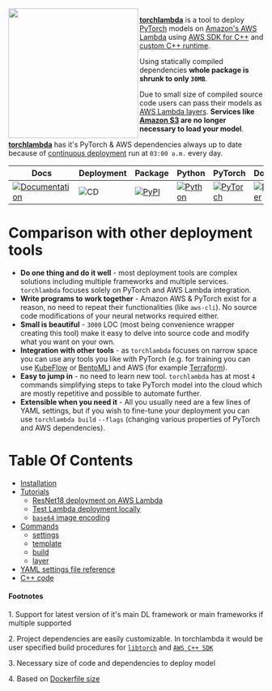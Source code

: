 <img align="left" width="256" height="256" src="https://github.com/szymonmaszke/torchlambda/blob/master/assets/banner.png">

[__torchlambda__](https://szymonmaszke.github.io/torchlambda/) is a tool to deploy [PyTorch](https://pytorch.org/) models
on [Amazon's AWS Lambda](https://aws.amazon.com/lambda/) using [AWS SDK for C++](https://aws.amazon.com/sdk-for-cpp/)
and [custom C++ runtime](https://github.com/awslabs/aws-lambda-cpp).

Using statically compiled dependencies __whole package is shrunk to only `30MB`__.

Due to small size of compiled source code users can pass their models as [AWS Lambda layers](https://docs.aws.amazon.com/lambda/latest/dg/configuration-layers.html).
__Services like [Amazon S3](https://aws.amazon.com/s3/) are no longer necessary to load your model__.

[__torchlambda__](https://szymonmaszke.github.io/torchlambda/) has it's PyTorch & AWS dependencies always up to date because of [continuous deployment](https://en.wikipedia.org/wiki/Continuous_deployment) run at `03:00 a.m.`
every day.


| Docs | Deployment | Package | Python | PyTorch | Docker | CodeBeat | Images |
|------|------------|---------|--------|---------|--------|----------|--------|
|[![Documentation](https://img.shields.io/static/v1?label=&message=Wiki&color=EE4C2C&style=for-the-badge)](https://github.com/szymonmaszke/torchlambda/wiki) | ![CD](https://img.shields.io/github/workflow/status/szymonmaszke/torchlambda/update?label=%20&style=for-the-badge) | [![PyPI](https://img.shields.io/static/v1?label=&message=PyPI&color=377EF0&style=for-the-badge)](https://pypi.org/project/torchlambda/) | [![Python](https://img.shields.io/static/v1?label=&message=3.6&color=377EF0&style=for-the-badge&logo=python&logoColor=F8C63D)](https://www.python.org/) | [![PyTorch](https://img.shields.io/static/v1?label=&message=1.4.0&color=EE4C2C&style=for-the-badge)](https://pytorch.org/) | [![Docker](https://img.shields.io/static/v1?label=&message=17.05&color=309cef&style=for-the-badge)](https://cloud.docker.com/u/szymonmaszke/repository/docker/szymonmaszke/torchlambda) | [![codebeat badge](https://codebeat.co/badges/ca6f19c8-29ad-4ddb-beb3-4d4e2fb3aba2)](https://codebeat.co/projects/github-com-szymonmaszke-torchlambda-master) | [![Images](https://img.shields.io/static/v1?label=&message=Tags&color=309cef&style=for-the-badge)](https://hub.docker.com/r/szymonmaszke/torchlambda/tags)|


# Comparison with other deployment tools

- __Do one thing and do it well__ - most deployment tools are complex solutions
including multiple frameworks and multiple services. `torchlambda` focuses
solely on PyTorch and AWS Lambda integration.
- __Write programs to work together__ - Amazon AWS & PyTorch exist for a reason,
no need to repeat their functionalities (like `aws-cli`). No source code modifications
of your neural networks required either.
- __Small is beautiful__ - `3000` LOC (most being convenience wrapper creating this tool)
make it easy to delve into source code and modify what you want on your own.
- __Integration with other tools__ - as `torchlambda` focuses on narrow space you can
use any tools you like with PyTorch (e.g. for training you can use [KubeFlow](https://github.com/kubeflow/kubeflow) or [BentoML](https://github.com/bentoml/BentoML)) and AWS (for example [Terraform](https://www.terraform.io/)).
- __Easy to jump in__ - no need to learn new tool. `torchlambda` has at most
`4` commands simplifying steps to take PyTorch model into the cloud which are mostly repetitive and possible
to automate further.
- __Extensible when you need it__ - All you usually need are a few lines of YAML settings, but if you wish to fine-tune your deployment you can use `torchlambda build` `--flags` (changing various properties of PyTorch and AWS dependencies).


# Table Of Contents

- [Installation](https://github.com/szymonmaszke/torchlambda/wiki/Installation)
- [Tutorials](https://github.com/szymonmaszke/torchlambda/wiki/Tutorials)
	- [ResNet18 deployment on AWS Lambda](https://github.com/szymonmaszke/torchlambda/wiki/ResNet18-deployment-on-AWS-Lambda)
	- [Test Lambda deployment locally](https://github.com/szymonmaszke/torchlambda/wiki/Test-Lambda-deployment-locally)
	- [`base64` image encoding](https://github.com/szymonmaszke/torchlambda/wiki/base64-image-encoding)
- [Commands](https://github.com/szymonmaszke/torchlambda/wiki/Commands)
	- [settings](https://github.com/szymonmaszke/torchlambda/wiki/Commands#torchlambda-settings)
	- [template](https://github.com/szymonmaszke/torchlambda/wiki/Commands#torchlambda-template)
	- [build](https://github.com/szymonmaszke/torchlambda/wiki/Commands#torchlambda-build)
	- [layer](https://github.com/szymonmaszke/torchlambda/wiki/Commands#torchlambda-layer)
- [YAML settings file reference](https://github.com/szymonmaszke/torchlambda/wiki/YAML-settings-file-reference)
- [C++ code](https://github.com/szymonmaszke/torchlambda/wiki/CPP---code)

#### Footnotes

<a name="footnote1">1</a>. Support for latest version of it's main DL framework or main frameworks if multiple
supported

<a name="footnote2">2</a>. Project dependencies are easily customizable. In torchlambda it would be user
specified build procedures for [`libtorch`](https://pytorch.org/cppdocs/) and [`AWS C++ SDK`](https://aws.amazon.com/sdk-for-cpp/)

<a name="footnote2">3</a>. Necessary size of code and dependencies to deploy model

<a name="footnote2">4</a>. Based on [Dockerfile size](https://hub.docker.com/r/tensorflow/serving)
